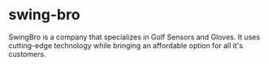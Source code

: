 # swing-bro
SwingBro is a company that specializes in Golf Sensors and Gloves. It uses cutting-edge technology while bringing an affordable option for all it's customers.
